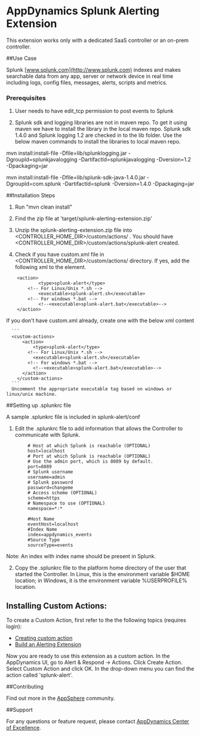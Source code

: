 # AppDynamics Splunk Alerting Extension

This extension works only with a dedicated SaaS controller or an on-prem controller.

##Use Case

Splunk [www.splunk.com](http://www.splunk.com) indexes and makes searchable data from any app, server or network device in real time including logs, config files, messages, alerts, scripts and metrics.

### Prerequisites

 1. User needs to have edit_tcp permission to post events to Splunk

 2. Splunk sdk and logging libraries are not in maven repo. To get it using maven we have to install the library in the local maven repo. Splunk sdk 1.4.0 and Splunk logging 1.2 are checked in to the lib folder. Use the below maven commands to install the libraries to local maven repo.

mvn install:install-file -Dfile=lib/splunklogging.jar -DgroupId=splunkjavalogging -DartifactId=splunkjavalogging -Dversion=1.2 -Dpackaging=jar

mvn install:install-file -Dfile=lib/splunk-sdk-java-1.4.0.jar -DgroupId=com.splunk -DartifactId=splunk -Dversion=1.4.0 -Dpackaging=jar


##Installation Steps

 1. Run "mvn clean install"

 2. Find the zip file at 'target/splunk-alerting-extension.zip'

 3. Unzip the splunk-alerting-extension.zip file into <CONTROLLER_HOME_DIR>/custom/actions/ . You should have  <CONTROLLER_HOME_DIR>/custom/actions/splunk-alert created.

 4. Check if you have custom.xml file in <CONTROLLER_HOME_DIR>/custom/actions/ directory. If yes, add the following xml to the <custom-actions> element.

  ```
      <action>
    		  <type>splunk-alert</type>
          <!-- For Linux/Unix *.sh -->
     		  <executable>splunk-alert.sh</executable>
          <!-- For windows *.bat -->
     		  <!--<executable>splunk-alert.bat</executable>-->
      </action>
  ```

   If you don't have custom.xml already, create one with the below xml content

      ```
      <custom-actions>
          <action>
              <type>splunk-alert</type>
            <!-- For Linux/Unix *.sh -->
              <executable>splunk-alert.sh</executable>
            <!-- For windows *.bat -->
              <!--<executable>splunk-alert.bat</executable>-->
          </action>
        </custom-actions>
      ```
      Uncomment the appropriate executable tag based on windows or linux/unix machine.

##Setting up .splunkrc file

A sample .splunkrc file is included in splunk-alert/conf

1.  Edit the .splunkrc file to add information that allows the Controller to communicate with Splunk.

```
        # Host at which Splunk is reachable (OPTIONAL)
        host=localhost
        # Port at which Splunk is reachable (OPTIONAL)
        # Use the admin port, which is 8089 by default.
        port=8089
        # Splunk username
        username=admin
        # Splunk password
        password=changeme
        # Access scheme (OPTIONAL)
        scheme=https
        # Namespace to use (OPTIONAL)
        namespace=*:*

        #Host Name
        eventHost=localhost
        #Index Name
        index=appdynamics_events
        #Source Type
        sourceType=events
```

Note: An index with index name should be present in Splunk.

2.  Copy the .splunkrc file to the platform home directory of the user that started the Controller. In Linux, this is the environment variable $HOME location; in Windows, it is the environment variable %USERPROFILE% location.

## Installing Custom Actions:
To create a Custom Action, first refer to the the following topics (requires login):
* [Creating custom action](http://docs.appdynamics.com/display/PRO13S/Custom+Actions)
* [Build an Alerting Extension](http://docs.appdynamics.com/display/PRO13S/Build+an+Alerting+Extension)


Now you are ready to use this extension as a custom action. In the AppDynamics UI, go to Alert & Respond -> Actions. Click Create Action. Select Custom Action and click OK. In the drop-down menu you can find the action called 'splunk-alert'.


##Contributing

Find out more in the [AppSphere]() community.

##Support

For any questions or feature request, please contact [AppDynamics Center of Excellence](mailto:help@appdynamics.com).
